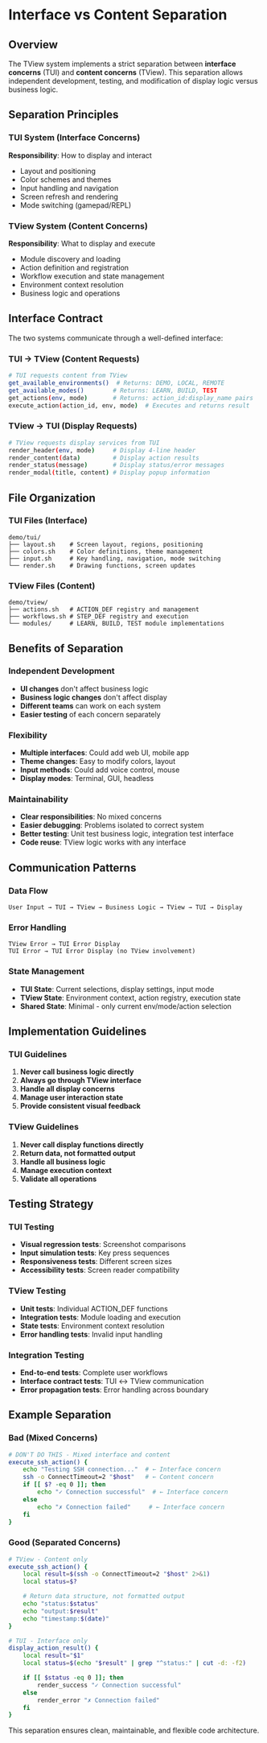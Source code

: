 # Interface vs Content Separation

## Overview

The TView system implements a strict separation between **interface concerns** (TUI) and **content concerns** (TView). This separation allows independent development, testing, and modification of display logic versus business logic.

## Separation Principles

### TUI System (Interface Concerns)
**Responsibility**: How to display and interact
- Layout and positioning
- Color schemes and themes
- Input handling and navigation
- Screen refresh and rendering
- Mode switching (gamepad/REPL)

### TView System (Content Concerns)
**Responsibility**: What to display and execute
- Module discovery and loading
- Action definition and registration
- Workflow execution and state management
- Environment context resolution
- Business logic and operations

## Interface Contract

The two systems communicate through a well-defined interface:

### TUI → TView (Content Requests)
```bash
# TUI requests content from TView
get_available_environments()  # Returns: DEMO, LOCAL, REMOTE
get_available_modes()        # Returns: LEARN, BUILD, TEST
get_actions(env, mode)       # Returns: action_id:display_name pairs
execute_action(action_id, env, mode)  # Executes and returns result
```

### TView → TUI (Display Requests)
```bash
# TView requests display services from TUI
render_header(env, mode)     # Display 4-line header
render_content(data)         # Display action results
render_status(message)       # Display status/error messages
render_modal(title, content) # Display popup information
```

## File Organization

### TUI Files (Interface)
```
demo/tui/
├── layout.sh    # Screen layout, regions, positioning
├── colors.sh    # Color definitions, theme management
├── input.sh     # Key handling, navigation, mode switching
└── render.sh    # Drawing functions, screen updates
```

### TView Files (Content)
```
demo/tview/
├── actions.sh   # ACTION_DEF registry and management
├── workflows.sh # STEP_DEF registry and execution
└── modules/     # LEARN, BUILD, TEST module implementations
```

## Benefits of Separation

### Independent Development
- **UI changes** don't affect business logic
- **Business logic changes** don't affect display
- **Different teams** can work on each system
- **Easier testing** of each concern separately

### Flexibility
- **Multiple interfaces**: Could add web UI, mobile app
- **Theme changes**: Easy to modify colors, layout
- **Input methods**: Could add voice control, mouse
- **Display modes**: Terminal, GUI, headless

### Maintainability
- **Clear responsibilities**: No mixed concerns
- **Easier debugging**: Problems isolated to correct system
- **Better testing**: Unit test business logic, integration test interface
- **Code reuse**: TView logic works with any interface

## Communication Patterns

### Data Flow
```
User Input → TUI → TView → Business Logic → TView → TUI → Display
```

### Error Handling
```
TView Error → TUI Error Display
TUI Error → TUI Error Display (no TView involvement)
```

### State Management
- **TUI State**: Current selections, display settings, input mode
- **TView State**: Environment context, action registry, execution state
- **Shared State**: Minimal - only current env/mode/action selection

## Implementation Guidelines

### TUI Guidelines
1. **Never call business logic directly**
2. **Always go through TView interface**
3. **Handle all display concerns**
4. **Manage user interaction state**
5. **Provide consistent visual feedback**

### TView Guidelines
1. **Never call display functions directly**
2. **Return data, not formatted output**
3. **Handle all business logic**
4. **Manage execution context**
5. **Validate all operations**

## Testing Strategy

### TUI Testing
- **Visual regression tests**: Screenshot comparisons
- **Input simulation tests**: Key press sequences
- **Responsiveness tests**: Different screen sizes
- **Accessibility tests**: Screen reader compatibility

### TView Testing
- **Unit tests**: Individual ACTION_DEF functions
- **Integration tests**: Module loading and execution
- **State tests**: Environment context resolution
- **Error handling tests**: Invalid input handling

### Integration Testing
- **End-to-end tests**: Complete user workflows
- **Interface contract tests**: TUI ↔ TView communication
- **Error propagation tests**: Error handling across boundary

## Example Separation

### Bad (Mixed Concerns)
```bash
# DON'T DO THIS - Mixed interface and content
execute_ssh_action() {
    echo "Testing SSH connection..."  # ← Interface concern
    ssh -o ConnectTimeout=2 "$host"   # ← Content concern
    if [[ $? -eq 0 ]]; then
        echo "✓ Connection successful"  # ← Interface concern
    else
        echo "✗ Connection failed"     # ← Interface concern
    fi
}
```

### Good (Separated Concerns)
```bash
# TView - Content only
execute_ssh_action() {
    local result=$(ssh -o ConnectTimeout=2 "$host" 2>&1)
    local status=$?

    # Return data structure, not formatted output
    echo "status:$status"
    echo "output:$result"
    echo "timestamp:$(date)"
}

# TUI - Interface only
display_action_result() {
    local result="$1"
    local status=$(echo "$result" | grep "^status:" | cut -d: -f2)

    if [[ $status -eq 0 ]]; then
        render_success "✓ Connection successful"
    else
        render_error "✗ Connection failed"
    fi
}
```

This separation ensures clean, maintainable, and flexible code architecture.